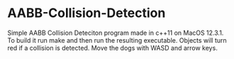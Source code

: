 # AABB-Collision-Detection

Simple AABB Collision Deteciton program made in c++11 on MacOS 12.3.1. To build it run make and then run the resulting executable. Objects will turn red if a collision is detected. Move the dogs with WASD and arrow keys.
